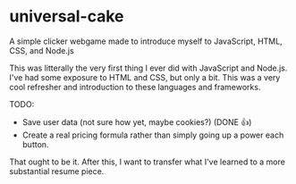 # universal-cake
A simple clicker webgame made to introduce myself to JavaScript, HTML, CSS, and Node.js

This was litterally the very first thing I ever did with JavaScript and Node.js. I've had some exposure to HTML and CSS, but only a bit. This was a very
cool refresher and introduction to these languages and frameworks.

TODO:
- Save user data (not sure how yet, maybe cookies?) (DONE 👍)
- Create a real pricing formula rather than simply going up a power each button.

That ought to be it. After this, I want to transfer what I've learned to a more substantial resume piece.
